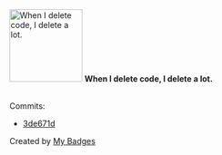 <img src="https://my-badges.github.io/my-badges/mass-delete-commit.png" alt="When I delete code, I delete a lot." title="When I delete code, I delete a lot." width="128">
<strong>When I delete code, I delete a lot.</strong>
<br><br>

Commits:

- <a href="https://github.com/snyssen/infra-snyssen.be/commit/3de671ddb69bb72233255115173bb9876025d370">3de671d</a>


Created by <a href="https://github.com/my-badges/my-badges">My Badges</a>